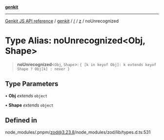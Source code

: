 [**genkit**](../../../README.md)

***

[Genkit JS API reference](../../../../README.md) / [genkit](../../../README.md) / [/](../../../README.md) / [z](../README.md) / noUnrecognized

# Type Alias: noUnrecognized\<Obj, Shape\>

> **noUnrecognized**\<`Obj`, `Shape`\>: `{ [k in keyof Obj]: k extends keyof Shape ? Obj[k] : never }`

## Type Parameters

• **Obj** *extends* `object`

• **Shape** *extends* `object`

## Defined in

node\_modules/.pnpm/zod@3.23.8/node\_modules/zod/lib/types.d.ts:531
